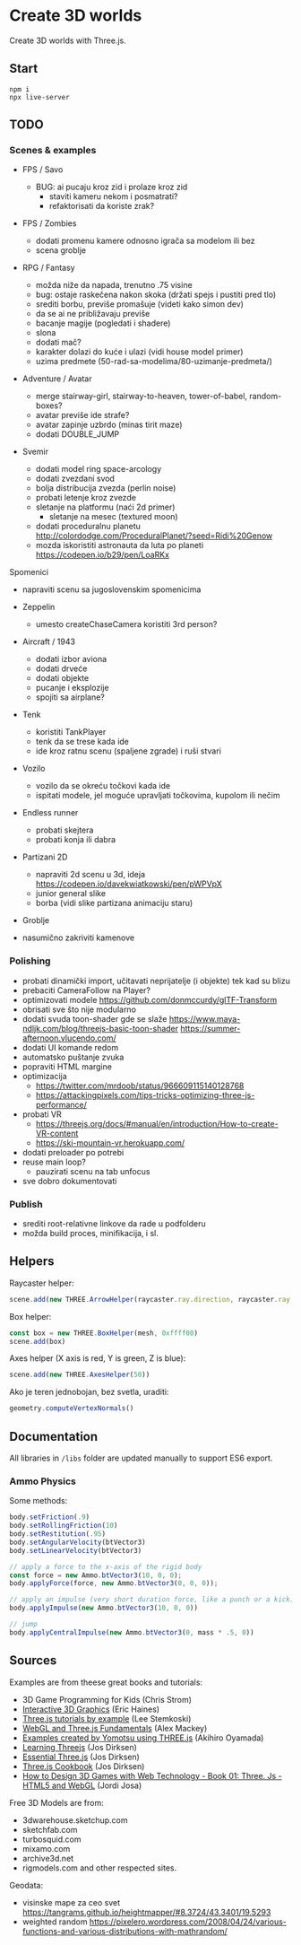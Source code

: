 # Create 3D worlds

Create 3D worlds with Three.js.

## Start

```
npm i
npx live-server
```

## TODO

### Scenes & examples

- FPS / Savo
  - BUG: ai pucaju kroz zid i prolaze kroz zid
    - staviti kameru nekom i posmatrati?
    - refaktorisati da koriste zrak?

- FPS / Zombies
  - dodati promenu kamere odnosno igrača sa modelom ili bez
  - scena groblje

- RPG / Fantasy
  - možda niže da napada, trenutno .75 visine
  - bug: ostaje raskečena nakon skoka (držati spejs i pustiti pred tlo)
  - srediti borbu, previše promašuje (videti kako simon dev)
  - da se ai ne približavaju previše
  - bacanje magije (pogledati i shadere)
  - slona 
  - dodati mač?
  - karakter dolazi do kuće i ulazi (vidi house model primer)
  - uzima predmete (50-rad-sa-modelima/80-uzimanje-predmeta/)

- Adventure / Avatar
  - merge stairway-girl, stairway-to-heaven, tower-of-babel, random-boxes?
  - avatar previše ide strafe?
  - avatar zapinje uzbrdo (minas tirit maze)
  - dodati DOUBLE_JUMP

- Svemir 
  - dodati model ring space-arcology
  - dodati zvezdani svod
  - bolja distribucija zvezda (perlin noise)
  - probati letenje kroz zvezde
  - sletanje na platformu (naći 2d primer)
    - sletanje na mesec (textured moon)
  - dodati proceduralnu planetu http://colordodge.com/ProceduralPlanet/?seed=Ridi%20Genow
  - mozda iskoristiti astronauta da luta po planeti https://codepen.io/b29/pen/LoaRKx

Spomenici
  - napraviti scenu sa jugoslovenskim spomenicima

- Zeppelin
  - umesto createChaseCamera koristiti 3rd person?

- Aircraft / 1943
  - dodati izbor aviona
  - dodati drveće
  - dodati objekte
  - pucanje i eksplozije
  - spojiti sa airplane?

- Tenk
  - koristiti TankPlayer
  - tenk da se trese kada ide
  - ide kroz ratnu scenu (spaljene zgrade) i ruši stvari

- Vozilo
  - vozilo da se okreću točkovi kada ide
  - ispitati modele, jel moguće upravljati točkovima, kupolom ili nečim

- Endless runner
  - probati skejtera
  - probati konja ili dabra

- Partizani 2D
  - napraviti 2d scenu u 3d, ideja https://codepen.io/davekwiatkowski/pen/pWPVpX
  - junior general slike
  - borba (vidi slike partizana animaciju staru)

- Groblje
 - nasumično zakriviti kamenove

### Polishing

- probati dinamički import, učitavati neprijatelje (i objekte) tek kad su blizu
- prebaciti CameraFollow na Player?
- optimizovati modele https://github.com/donmccurdy/glTF-Transform
- obrisati sve što nije modularno
- dodati svuda toon-shader gde se slaže
  https://www.maya-ndljk.com/blog/threejs-basic-toon-shader
  https://summer-afternoon.vlucendo.com/
- dodati UI komande redom
- automatsko puštanje zvuka
- popraviti HTML margine
- optimizacija 
  - https://twitter.com/mrdoob/status/966609115140128768
  - https://attackingpixels.com/tips-tricks-optimizing-three-js-performance/
- probati VR
  - https://threejs.org/docs/#manual/en/introduction/How-to-create-VR-content
  - https://ski-mountain-vr.herokuapp.com/
- dodati preloader po potrebi
- reuse main loop?
  - pauzirati scenu na tab unfocus
- sve dobro dokumentovati

### Publish
- srediti root-relativne linkove da rade u podfolderu
- možda build proces, minifikacija, i sl.

## Helpers

Raycaster helper:

```js
scene.add(new THREE.ArrowHelper(raycaster.ray.direction, raycaster.ray.origin, 300))
```

Box helper:

```js
const box = new THREE.BoxHelper(mesh, 0xffff00)
scene.add(box)
```

Axes helper (X axis is red, Y is green, Z is blue):

```js
scene.add(new THREE.AxesHelper(50))
```

Ako je teren jednobojan, bez svetla, uraditi:

```js
geometry.computeVertexNormals()
```

## Documentation

All libraries in `/libs` folder are updated manually to support ES6 export.

### Ammo Physics

Some methods:

```js
body.setFriction(.9)
body.setRollingFriction(10)
body.setRestitution(.95)
body.setAngularVelocity(btVector3)
body.setLinearVelocity(btVector3)

// apply a force to the x-axis of the rigid body
const force = new Ammo.btVector3(10, 0, 0);
body.applyForce(force, new Ammo.btVector3(0, 0, 0));

// apply an impulse (very short duration force, like a punch or a kick) to the x-axis
body.applyImpulse(new Ammo.btVector3(10, 0, 0))

// jump
body.applyCentralImpulse(new Ammo.btVector3(0, mass * .5, 0))
```

## Sources

Examples are from theese great books and tutorials:

* 3D Game Programming for Kids (Chris Strom)
* [Interactive 3D Graphics](https://in.udacity.com/course/interactive-3d-graphics--cs291/) (Eric Haines)
* [Three.js tutorials by example](http://stemkoski.github.io/Three.js/) (Lee Stemkoski)
* [WebGL and Three.js Fundamentals](https://github.com/alexmackey/threeJsBasicExamples) (Alex Mackey)
* [Examples created by Yomotsu using THREE.js](http://yomotsu.github.io/threejs-examples/) (Akihiro Oyamada)
* [Learning Threejs](https://github.com/josdirksen/learning-threejs) (Jos Dirksen)
* [Essential Three.js](https://github.com/josdirksen/essential-threejs) (Jos Dirksen)
* [Three.js Cookbook](https://github.com/josdirksen/threejs-cookbook) (Jos Dirksen)
* [How to Design 3D Games with Web Technology - Book 01: Three. Js - HTML5 and WebGL](https://thefiveplanets.org/b01/) (Jordi Josa)

Free 3D Models are from: 
- 3dwarehouse.sketchup.com
- sketchfab.com
- turbosquid.com 
- mixamo.com
- archive3d.net
- rigmodels.com
and other respected sites.

Geodata:
- visinske mape za ceo svet https://tangrams.github.io/heightmapper/#8.3724/43.3401/19.5293
- weighted random https://pixelero.wordpress.com/2008/04/24/various-functions-and-various-distributions-with-mathrandom/
